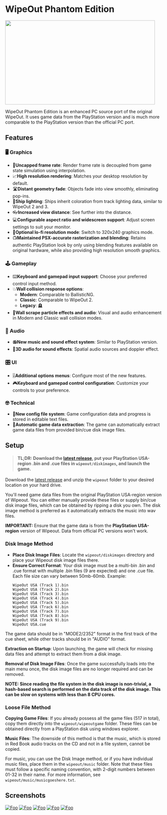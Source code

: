 # WipeOut Phantom Edition
[<img src="images/screenshot01.png" width="480" height="270">](images/screenshot01.png)

WipeOut Phantom Edition is an enhanced PC source port of the original WipeOut. It uses game data from the PlayStation version and is much more comparable to the PlayStation version than the official PC port.

## Features
### 🖥️ Graphics
- 🚀**Uncapped frame rate**: Render frame rate is decoupled from game state simulation using interpolation.
- 📈**High resolution rendering**: Matches your desktop resolution by default.
- 🛣️**Distant geometry fade**: Objects fade into view smoothly, eliminating pop-ins.
- 🚨**Ship lighting**: Ships inherit coloration from track lighting data, similar to WipeOut 2 and 3.
- 👓**Increased view distance**: See further into the distance.
- 💻**Configurable aspect ratio and widescreen support**: Adjust screen settings to suit your monitor.
- 📼**Optional lo-fi resolution mode**: Switch to 320x240 graphics mode.
- 📺**Maintained PSX-accurate rasterization and blending**: Retains authentic PlayStation look by only using blending features available on original hardware, while also providing high resolution smooth graphics.

### 🕹️ Gameplay
- ⌨️**Keyboard and gamepad input support**: Choose your preferred control input method.
- 💥**Wall collision response options**:
  - **Modern**: Comparable to BallisticNG.
  - **Classic**: Comparable to WipeOut 2.
  - **Legacy**: 🪦
- 🎇**Wall scrape particle effects and audio**: Visual and audio enhancement in Modern and Classic wall collision modes.

### 📢 Audio
- 📻**New music and sound effect system**: Similar to PlayStation version. 
- 🚒**3D audio for sound effects**: Spatial audio sources and doppler effect.

### 🎛️ UI
- 🎚️**Additional options menus**: Configure most of the new features.
- 🎮**Keyboard and gamepad control configuration**: Customize your controls to your preference.

### 🤓 Technical
- 💾**New config file system**: Game configuration data and progress is stored in editable text files.
- 💽**Automatic game data extraction**: The game can automatically extract game data files from provided bin/cue disk image files.

## Setup
> #### **TL;DR**: Download the [latest release](https://github.com/wipeout-phantom-edition/wipeout-phantom-edition/releases/latest), put your PlayStation USA-region .bin and .cue files in `wipeout/diskimages`, and launch the game.

Download the [latest release](https://github.com/wipeout-phantom-edition/wipeout-phantom-edition/releases/latest) and unzip the `wipeout` folder to your desired location on your hard drive.

You'll need game data files from the original PlayStation USA-region version of Wipeout. You can either manually provide these files or supply bin/cue disk image files, which can be obtained by ripping a disk you own. The disk image method is preferred as it automatically extracts the music into wav files.

**IMPORTANT:** Ensure that the game data is from the **PlayStation USA-region** version of Wipeout. Data from official PC versions won't work.

### Disk Image Method
- **Place Disk Image Files**: Locate the `wipeout/diskimages` directory and place your Wipeout disk image files there.
- **Ensure Correct Format**: Your disk image must be a multi-bin .bin and .cue format with multiple .bin files (9 are expected) and one .cue file. Each file size can vary between 50mb-60mb.
Example:
  ```
  WipeOut USA (Track 1).bin
  WipeOut USA (Track 2).bin
  WipeOut USA (Track 3).bin
  WipeOut USA (Track 4).bin
  WipeOut USA (Track 5).bin
  WipeOut USA (Track 6).bin
  WipeOut USA (Track 7).bin
  WipeOut USA (Track 8).bin
  WipeOut USA (Track 9).bin
  WipeOut USA.cue
  ```
The game data should be in "MODE2/2352" format in the first track of the cue sheet, while other tracks should be in "AUDIO" format.

**Extraction on Startup**: Upon launching, the game will check for missing data files and attempt to extract them from a disk image.

**Removal of Disk Image Files**: Once the game successfully loads into the main menu once, the disk image files are no longer required and can be removed.

**NOTE: Since reading the file system in the disk image is non-trivial, a hash-based search is performed on the data track of the disk image. This can be slow on systems with less than 8 CPU cores.**

### Loose File Method
**Copying Game Files**: If you already possess all the game files (517 in total), copy them directly into the `wipeout/wipeoutgame` folder. These files can be obtained directly from a PlayStation disk using windows explorer.

**Music Files**: The downside of this method is that the music, which is stored in Red Book audio tracks on the CD and not in a file system, cannot be copied.

For music, you can use the Disk Image method, or if you have individual music files, place them in the `wipeout/music` folder. Note that these files must follow a specific naming convention, with 2-digit numbers between 01-32 in their name. For more information, see `wipeout/music/musicgoeshere.txt`.

## Screenshots
[![Foo](images/screenshot02.png)](images/screenshot02.png)
[![Foo](images/screenshot03.png)](images/screenshot03.png)
[![Foo](images/screenshot04.png)](images/screenshot04.png)
[![Foo](images/screenshot05.png)](images/screenshot05.png)
[![Foo](images/screenshot06.png)](images/screenshot06.png)
